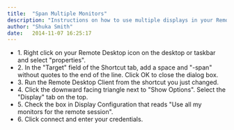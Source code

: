 ```yaml
---
title:  "Span Multiple Monitors"
description: "Instructions on how to use multiple displays in your Remote Desktop session in Windows."
author: "Shuka Smith"
date:   2014-11-07 16:25:17
---
```

<ul>
	<li>1. Right click on your Remote Desktop icon on the desktop or taskbar and select "properties".</li>
<li>2. In the "Target" field of the Shortcut tab, add a space and "-span" without quotes to the end of the line. Click OK to close the dialog box.</li>
<li>3. Run the Remote Desktop Client from the shortcut you just changed.</li>
<li>4. Click the downward facing triangle next to "Show Options". Select the "Display" tab on the top.</li>
<li>5. Check the box in Display Configuration that reads "Use all my monitors for the remote session".</li>
<li>6. Click connect and enter your credentials.</li>
</ul>
